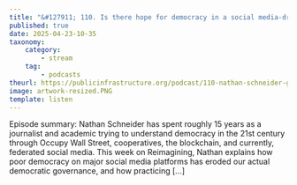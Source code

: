 ```yaml
---
title: "&#127911; 110. Is there hope for democracy in a social media-driven world? Nathan Schneider sees it every day."
published: true
date: 2025-04-23-10-35
taxonomy:
    category:
        - stream
    tag:
        - podcasts
theurl: https://publicinfrastructure.org/podcast/110-nathan-schneider-governable-spaces/
image: artwork-resized.PNG
template: listen
---
```


Episode summary: Nathan Schneider has spent roughly 15 years as a journalist and academic trying to understand democracy in the 21st century through Occupy Wall Street, cooperatives, the blockchain, and currently, federated social media. This week on Reimagining, Nathan explains how poor democracy on major social media platforms has eroded our actual democratic governance, and how practicing [&hellip;]
